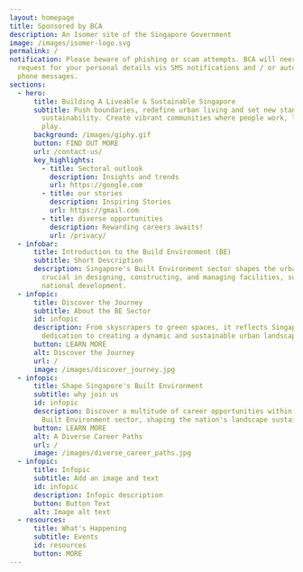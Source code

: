 ```yaml
---
layout: homepage
title: Sponsored by BCA
description: An Isomer site of the Singapore Government
image: /images/isomer-logo.svg
permalink: /
notification: Please beware of phishing or scam attempts. BCA will neer ask or
  request for your personal details vis SMS notifications and / or automated
  phone messages.
sections:
  - hero:
      title: Building A Liveable & Sustainable Singapore
      subtitle: Push boundaries, redefine urban living and set new standards for
        sustainability. Create vibrant communities where people work, live and
        play.
      background: /images/giphy.gif
      button: FIND OUT MORE
      url: /contact-us/
      key_highlights:
        - title: Sectoral outlook
          description: Insights and trends
          url: https://google.com
        - title: our stories
          description: Inspiring Stories
          url: https://gmail.com
        - title: diverse opportunities
          description: Rewarding careers awaits!
          url: /privacy/
  - infobar:
      title: Introduction to the Build Environment (BE)
      subtitle: Short Description
      description: Singapore's Built Environment sector shapes the urban landscape,
        crucial in designing, constructing, and managing facilities, supporting
        national development.
  - infopic:
      title: Discover the Journey
      subtitle: About the BE Sector
      id: infopic
      description: From skyscrapers to green spaces, it reflects Singapore's
        dedication to creating a dynamic and sustainable urban landscape.
      button: LEARN MORE
      alt: Discover the Journey
      url: /
      image: /images/discover_journey.jpg
  - infopic:
      title: Shape Singapore's Built Environment
      subtitle: why join us
      id: infopic
      description: Discover a multitude of career opportunities within Singapore's
        Built Environment sector, shaping the nation's landscape sustainably.
      button: LEARN MORE
      alt: A Diverse Career Paths
      url: /
      image: /images/diverse_career_paths.jpg
  - infopic:
      title: Infopic
      subtitle: Add an image and text
      id: infopic
      description: Infopic description
      button: Button Text
      alt: Image alt text
  - resources:
      title: What's Happening
      subtitle: Events
      id: resources
      button: MORE
---
```

